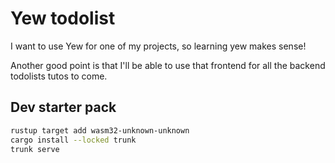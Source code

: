 # Yew todolist

I want to use Yew for one of my projects, so learning yew makes sense!

Another good point is that I'll be able to use that frontend for all the backend
todolists tutos to come.

## Dev starter pack

```bash
rustup target add wasm32-unknown-unknown
cargo install --locked trunk
trunk serve
```
